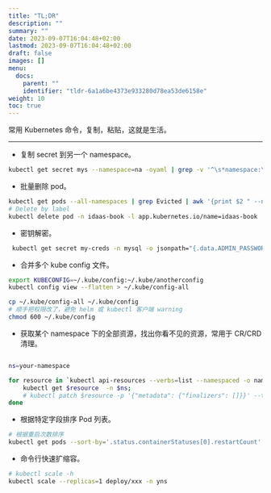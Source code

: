 ```yaml
---
title: "TL;DR"
description: ""
summary: ""
date: 2023-09-07T16:04:48+02:00
lastmod: 2023-09-07T16:04:48+02:00
draft: false
images: []
menu:
  docs:
    parent: ""
    identifier: "tldr-6a1a6be4373e933280d78ea53de6158e"
weight: 10
toc: true
---
```


常用 Kubernetes 命令，复制，粘贴，这就是生活。

---

- 复制 secret 到另一个 namespace。

```sh
kubectl get secret mys --namespace=na -oyaml | grep -v '^\s*namespace:\s' | kubectl apply --namespace=nb -f -
```

- 批量删除 pod。

```sh
kubectl get pods --all-namespaces | grep Evicted | awk '{print $2 " --namespace=" $1}' | xargs kubectl delete pod
# Delete by label
kubectl delete pod -n idaas-book -l app.kubernetes.io/name=idaas-book
```

- 密钥解密。

```sh
 kubectl get secret my-creds -n mysql -o jsonpath="{.data.ADMIN_PASSWORD}" | base64 --decode
```

- 合并多个 kube config 文件。

```sh
export KUBECONFIG=~/.kube/config:~/.kube/anotherconfig
kubectl config view --flatten > ~/.kube/config-all

cp ~/.kube/config-all ~/.kube/config
# 顺手把权限改了，避免 helm 或 kubectl 客户端 warning
chmod 600 ~/.kube/config

```

- 获取某个 namespace 下的全部资源，找出你看不见的资源，常用于 CR/CRD 清理。

```sh

ns=your-namespace

for resource in `kubectl api-resources --verbs=list --namespaced -o name | xargs -n 1 kubectl get -o name -n $ns`; do 
    kubectl get $resource  -n $ns;
    # kubectl patch $resource -p '{"metadata": {"finalizers": []}}' --type='merge' -n $ns;
done

```

- 根据特定字段排序 Pod 列表。

```sh
# 根据重启次数排序
kubectl get pods --sort-by='.status.containerStatuses[0].restartCount' -A
```

- 命令行快速扩缩容。

```sh
# kubectl scale -h
kubectl scale --replicas=1 deploy/xxx -n yns
```
